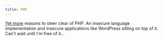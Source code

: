 ```yaml
---
title: PHP
---
```


[Yet more](http://www.securityfocus.com/columnists/432/) reasons to steer clear of PHP. An insecure language implementation and insecure applications like WordPress sitting on top of it. Can't wait until I'm free of it...
